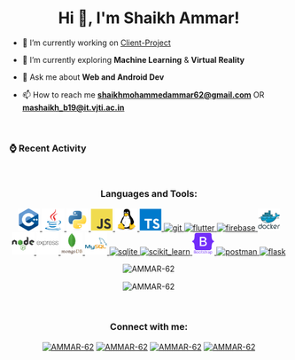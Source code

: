 <h1 align="center">Hi 👋, I'm Shaikh Ammar!</h1>

- 🔭 I’m currently working on [Client-Project](https://github.com/DSC-VJTI/CA-Website)

- 🌱 I’m currently exploring **Machine Learning** & **Virtual Reality**

- 💬 Ask me about **Web and Android Dev**

- 📫 How to reach me **shaikhmohammedammar62@gmail.com** OR **mashaikh_b19@it.vjti.ac.in**

<br>

<h3>⌚️ Recent Activity</h3>

<!--START_SECTION:activity-->

<!--END_SECTION:activity-->

<br>

<h3 align="center">Languages and Tools:</h3>
<p align="center"> 
<!-- C++  -->
<a href="https://www.w3schools.com/cpp/" target="_blank"> <img src="https://raw.githubusercontent.com/devicons/devicon/master/icons/cplusplus/cplusplus-original.svg" alt="cplusplus" width="40" height="40"/> </a> 
<!-- Java -->
<a href="https://www.java.com" target="_blank"> <img src="https://raw.githubusercontent.com/devicons/devicon/master/icons/java/java-original.svg" alt="java" width="40" height="40"/> </a> 
<!-- Python -->
<a href="https://www.python.org" target="_blank"> <img src="https://raw.githubusercontent.com/devicons/devicon/master/icons/python/python-original.svg" alt="python" width="40" height="40"/> </a> 
<!-- JavaScript -->
<a href="https://developer.mozilla.org/en-US/docs/Web/JavaScript" target="_blank"> <img src="https://raw.githubusercontent.com/devicons/devicon/master/icons/javascript/javascript-original.svg" alt="javascript" width="40" height="40"/> </a> 
<!-- Linux -->
<a href="https://www.linux.org/" target="_blank"> <img src="https://raw.githubusercontent.com/devicons/devicon/master/icons/linux/linux-original.svg" alt="linux" width="40" height="40"/> </a> 
<!-- TypeScript -->
<a href="https://www.typescriptlang.org/" target="_blank"> <img src="https://raw.githubusercontent.com/devicons/devicon/master/icons/typescript/typescript-original.svg" alt="typescript" width="40" height="40"/> </a> 
<!-- Git -->
<a href="https://git-scm.com/" target="_blank"> <img src="https://www.vectorlogo.zone/logos/git-scm/git-scm-icon.svg" alt="git" width="40" height="40"/> </a> 
<!-- Flutter -->
<a href="https://flutter.dev" target="_blank"> <img src="https://www.vectorlogo.zone/logos/flutterio/flutterio-icon.svg" alt="flutter" width="40" height="40"/> </a> 
<!-- FireBase -->
<a href="https://firebase.google.com/" target="_blank"> <img src="https://www.vectorlogo.zone/logos/firebase/firebase-icon.svg" alt="firebase" width="40" height="40"/> </a> 
<!-- Docker -->
<a href="https://www.docker.com/" target="_blank"> <img src="https://raw.githubusercontent.com/devicons/devicon/master/icons/docker/docker-original-wordmark.svg" alt="docker" width="40" height="40"/> </a>
<!-- Node -->
<a href="https://nodejs.org" target="_blank"> <img src="https://raw.githubusercontent.com/devicons/devicon/master/icons/nodejs/nodejs-original-wordmark.svg" alt="nodejs" width="40" height="40"/> </a> 
 <!--Express  -->
<a href="https://expressjs.com" target="_blank"> <img src="https://raw.githubusercontent.com/devicons/devicon/master/icons/express/express-original-wordmark.svg" alt="express" width="40" height="40"/> </a> 
<!-- Mongo DB -->
<a href="https://www.mongodb.com/" target="_blank"> <img src="https://raw.githubusercontent.com/devicons/devicon/master/icons/mongodb/mongodb-original-wordmark.svg" alt="mongodb" width="40" height="40"/> </a> 
<!-- MySQL -->
<a href="https://www.mysql.com/" target="_blank"> <img src="https://raw.githubusercontent.com/devicons/devicon/master/icons/mysql/mysql-original-wordmark.svg" alt="mysql" width="40" height="40"/> </a> 
<!-- SQLite -->
<a href="https://www.sqlite.org/" target="_blank"> <img src="https://www.vectorlogo.zone/logos/sqlite/sqlite-icon.svg" alt="sqlite" width="40" height="40"/> </a> 
<!-- Scikit Learn -->
<a href="https://scikit-learn.org/" target="_blank"> <img src="https://upload.wikimedia.org/wikipedia/commons/0/05/Scikit_learn_logo_small.svg" alt="scikit_learn" width="40" height="40"/> </a> 
<!-- BootStrap -->
<a href="https://getbootstrap.com" target="_blank"> <img src="https://raw.githubusercontent.com/devicons/devicon/master/icons/bootstrap/bootstrap-plain-wordmark.svg" alt="bootstrap" width="40" height="40"/> </a> 
 <!-- Postman  -->
<a href="https://postman.com" target="_blank"> <img src="https://www.vectorlogo.zone/logos/getpostman/getpostman-icon.svg" alt="postman" width="40" height="40"/> </a> 
<!-- Pocoo -->
<a href="https://flask.palletsprojects.com/" target="_blank"> <img src="https://www.vectorlogo.zone/logos/pocoo_flask/pocoo_flask-icon.svg" alt="flask" width="40" height="40"/> </a> 
</p>

<p align="center">
  <img src="https://github-readme-stats.vercel.app/api?username=AMMAR-62&count_private=true&hide=stars&show_icons=true&theme=gotham&include_all_commits=true" alt="AMMAR-62" />   
  <p align="center"><img align="center" src="https://github-readme-streak-stats.herokuapp.com/?user=AMMAR-62&theme=tokyonight" alt="AMMAR-62" /></p>
</p>

<br>

<h3 align="center">Connect with me:</h3>
<p align="center">
<a href="https://twitter.com/ShaikhAmmar_62" target="blank"><img align="center" src="https://img.icons8.com/cute-clipart/64/000000/twitter.png" alt="AMMAR-62" height="30" width="40" /></a>
<a href="https://www.linkedin.com/in/shaikh-mohammed-ammar-a1937a18a" src="https://img.icons8.com/cute-clipart/64/000000/linkedin.png" target="blank"><img align="center" src="https://img.icons8.com/cute-clipart/64/000000/linkedin.png"alt="AMMAR-62" height="30" width="40" /></a>
<a href="https://www.instagram.com/mashaikh_b19/" target="blank"><img align="center" src="https://img.icons8.com/cute-clipart/64/000000/instagram-new.png" alt="AMMAR-62" height="30" width="40" /></a>
<a href="https://www.facebook.com/ammar.shaikhmohammed/" target="blank"><img align="center" src="https://img.icons8.com/cute-clipart/64/000000/facebook-new.png" alt="AMMAR-62" height="30" width="40" /></a>

</p>
